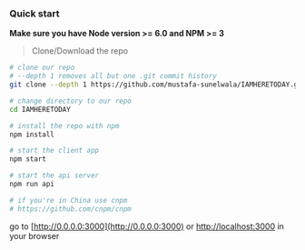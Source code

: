 
### Quick start
**Make sure you have Node version >= 6.0 and NPM >= 3**
> Clone/Download the repo 

```bash
# clone our repo
# --depth 1 removes all but one .git commit history
git clone --depth 1 https://github.com/mustafa-sunelwala/IAMHERETODAY.git

# change directory to our repo
cd IAMHERETODAY

# install the repo with npm
npm install

# start the client app
npm start

# start the api server
npm run api

# if you're in China use cnpm
# https://github.com/cnpm/cnpm
```
go to [http://0.0.0.0:3000](http://0.0.0.0:3000) or [http://localhost:3000](http://localhost:3000) in your browser
